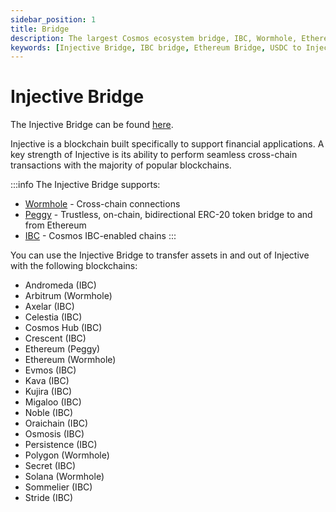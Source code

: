 ```yaml
---
sidebar_position: 1
title: Bridge
description: The largest Cosmos ecosystem bridge, IBC, Wormhole, Ethereum, Solana, Osmosis, CosmosHub, Axelar, Moonbeam, Secret Network, Crescent, Stride
keywords: [Injective Bridge, IBC bridge, Ethereum Bridge, USDC to Injective ]
---
```


# Injective Bridge

The Injective Bridge can be found [here](https://injective-bridge.netlify.app/).

Injective is a blockchain built specifically to support financial applications. A key strength of Injective is its ability to perform seamless cross-chain transactions with the majority of popular blockchains.

:::info
The Injective Bridge supports:
- [Wormhole](https://wormhole.com/) - Cross-chain connections
- [Peggy](../../../develop/modules/Injective/peggy/) - Trustless, on-chain, bidirectional ERC-20 token bridge to and from Ethereum
- [IBC](https://www.ibcprotocol.dev/) - Cosmos IBC-enabled chains
:::

You can use the Injective Bridge to transfer assets in and out of Injective with the following blockchains:

- Andromeda (IBC)
- Arbitrum (Wormhole)
- Axelar (IBC)
- Celestia (IBC)
- Cosmos Hub (IBC)
- Crescent (IBC)
- Ethereum (Peggy)
- Ethereum (Wormhole)
- Evmos (IBC)
- Kava (IBC)
- Kujira (IBC)
- Migaloo (IBC)
- Noble (IBC)
- Oraichain (IBC)
- Osmosis (IBC)
- Persistence (IBC)
- Polygon (Wormhole)
- Secret (IBC)
- Solana (Wormhole)
- Sommelier (IBC)
- Stride (IBC)